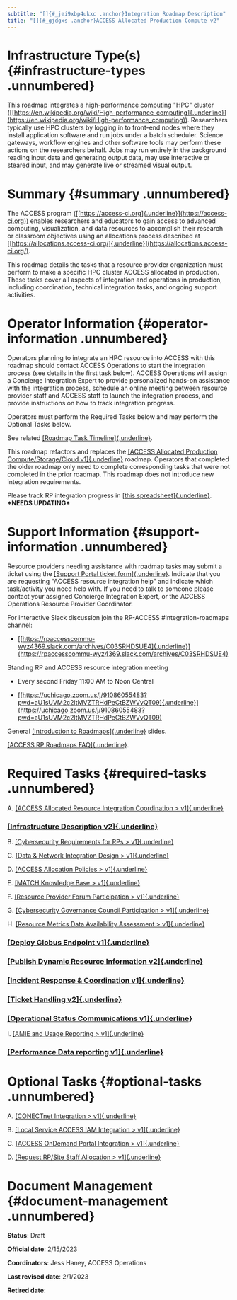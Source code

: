 ```yaml
---
subtitle: "[]{#_jei9xbp4ukxc .anchor}Integration Roadmap Description"
title: "[]{#_gjdgxs .anchor}ACCESS Allocated Production Compute v2"
---
```


# Infrastructure Type(s) {#infrastructure-types .unnumbered}

This roadmap integrates a high-performance computing "HPC" cluster
([[https://en.wikipedia.org/wiki/High-performance_computing]{.underline}](https://en.wikipedia.org/wiki/High-performance_computing)).
Researchers typically use HPC clusters by logging in to front-end nodes
where they install application software and run jobs under a batch
scheduler. Science gateways, workflow engines and other software tools
may perform these actions on the researchers behalf. Jobs may run
entirely in the background reading input data and generating output
data, may use interactive or steared input, and may generate live or
streamed visual output.

# Summary {#summary .unnumbered}

The ACCESS program
([[https://access-ci.org]{.underline}](https://access-ci.org)) enables
researchers and educators to gain access to advanced computing,
visualization, and data resources to accomplish their research or
classroom objectives using an allocations process described at
[[https://allocations.access-ci.org/]{.underline}](https://allocations.access-ci.org/).

This roadmap details the tasks that a resource provider organization
must perform to make a specific HPC cluster ACCESS allocated in
production. These tasks cover all aspects of integration and operations
in production, including coordination, technical integration tasks, and
ongoing support activities.

# Operator Information {#operator-information .unnumbered}

Operators planning to integrate an HPC resource into ACCESS with this
roadmap should contact ACCESS Operations to start the integration
process (see details in the first task below). ACCESS Operations will
assign a Concierge Integration Expert to provide personalized hands-on
assistance with the integration process, schedule an online meeting
between resource provider staff and ACCESS staff to launch the
integration process, and provide instructions on how to track
integration progress.

Operators must perform the Required Tasks below and may perform the
Optional Tasks below.

See related [[Roadmap Task
Timeline]{.underline}](https://docs.google.com/presentation/d/1Vtt-Rvwa2ZVRp61A9g80MyisZ748lK1o_46Xt7-6Fq0/).

This roadmap refactors and replaces the [[ACCESS Allocated Production
Compute/Storage/Cloud
v1]{.underline}](https://docs.google.com/document/d/1VUTa5DOz27B6wobZZwh6gh6dcXWD30rpYovoLZ1nwqk)
roadmap. Operators that completed the older roadmap only need to
complete corresponding tasks that were not completed in the prior
roadmap. This roadmap does not introduce new integration requirements.

Please track RP integration progress in [[this
spreadsheet]{.underline}](https://docs.google.com/spreadsheets/d/1ejgGUU-IVLEhTIXX3pmCNBSJ2e0yXwXxPpgZ2RHwM4Q/).
**\*NEEDS UPDATING\***

# Support Information {#support-information .unnumbered}

Resource providers needing assistance with roadmap tasks may submit a
ticket using the [[Support Portal ticket
form]{.underline}](https://support.access-ci.org/open-a-ticket).
Indicate that you are requesting "ACCESS resource integration help" and
indicate which task/activity you need help with. If you need to talk to
someone please contact your assigned Concierge Integration Expert, or
the ACCESS Operations Resource Provider Coordinator.

For interactive Slack discussion join the RP-ACCESS
#integration-roadmaps channel:

-   [[https://rpaccesscommu-wyz4369.slack.com/archives/C03SRHDSUE4]{.underline}](https://rpaccesscommu-wyz4369.slack.com/archives/C03SRHDSUE4)

Standing RP and ACCESS resource integration meeting

-   Every second Friday 11:00 AM to Noon Central

-   [[https://uchicago.zoom.us/j/91086055483?pwd=aU1sUVM2c2ltMVZTRHdPeCtBZWVvQT09]{.underline}](https://uchicago.zoom.us/j/91086055483?pwd=aU1sUVM2c2ltMVZTRHdPeCtBZWVvQT09)

General [[Introduction to
Roadmaps]{.underline}](https://docs.google.com/presentation/d/1OjeT6r01mdOIa4pq1VE0L5ocRPfqdXFp9QsADjdqrjE/)
slides.

[[ACCESS RP Roadmaps
FAQ]{.underline}](https://docs.google.com/document/d/1VwYROB7sh4X_Tqvi_4XIkYD-jffBS4UykS6gEJesuQE/).

# Required Tasks {#required-tasks .unnumbered}

A.  [[ACCESS Allocated Resource Integration Coordination
    > v1]{.underline}](https://docs.google.com/document/d/1BRxGZ1c41Cexeck-th4ph3jJgqfJ7exs7glwTZQeDMg/edit?usp=share_link)

### [[Infrastructure Description v2]{.underline}](https://docs.google.com/document/d/17vqEoF5lM_eZwBCzkjGwcqkMCiKAOpmfCJWJTGsE42k/edit?usp=share_link)

B.  [[Cybersecurity Requirements for RPs
    > v1]{.underline}](https://docs.google.com/document/d/1LrfJcgixn-sDuIxZOk47ddoZpCYgwabhWAZYoKOB2TI/edit?usp=share_link)

C.  [[Data & Network Integration Design
    > v1]{.underline}](https://docs.google.com/document/d/1IMOFizZUiXF1PcBR9qXKgQdNUQsVnio8AqcZ3mT74zc/edit?usp=share_link)

D.  [[ACCESS Allocation Policies
    > v1]{.underline}](https://docs.google.com/document/d/1_tdPDLq2FVg6nWUTYAI2Z-LbnlNGdSG3TKAh0d0zZ1I/edit?usp=share_link)

E.  [[MATCH Knowledge Base
    > v1]{.underline}](https://docs.google.com/document/d/1kyhV84JyeL5AdLsqKkdyyeGw6jOuQMZOSCSKNMnfpM8/edit?usp=share_link)

F.  [[Resource Provider Forum Participation
    > v1]{.underline}](https://docs.google.com/document/d/1azoPUgl7NhY0WyxQsIWOW77Lp_lOqiEiukWHiizMbvI/edit?usp=share_link)

G.  [[Cybersecurity Governance Council Participation
    > v1]{.underline}](https://docs.google.com/document/d/1hHdN7bISae4caa6lryA5ps2b16uOY7QyEzYsVFYCs8c/edit?usp=share_link)

H.  [[Resource Metrics Data Availability Assessment
    > v1]{.underline}](https://docs.google.com/document/d/12MNK2VggHD3JoySK4SgguHARMWJyc91EV2T1vY6Rf_8/edit?usp=share_link)

### [[Deploy Globus Endpoint v1]{.underline}](https://docs.google.com/document/d/1XM7WflubcukUmTojdm7T_1JH4cUqKfmV6lYjTN-9FTo/edit?usp=share_link)

### [[Publish Dynamic Resource Information v2]{.underline}](https://docs.google.com/document/d/1x0g28vmx1w58JstBWBMQojicdRdYPdE5lX2Z81Y2CFg/edit?usp=share_link)

### [[Incident Response & Coordination v1]{.underline}](https://docs.google.com/document/d/1QVSZEt2GDdlhA-Sogl0YBrGGSaFvZFQPiBCWAvT3PbU/edit?usp=share_link)

### [[Ticket Handling v2]{.underline}](https://docs.google.com/document/d/12Hl7GqqsAmA5cbmwJRHnb6fONVB1Ywhhf5E6yI0V8d0/edit?usp=share_link)

### [[Operational Status Communications v1]{.underline}](https://docs.google.com/document/d/13Rc1fHQydSqfqYdIaFKKIbapenktOKSTxmgGqLpZ-uw/edit?usp=share_link)

I.  [[AMIE and Usage Reporting
    > v1]{.underline}](https://docs.google.com/document/d/1efCqnqVjHfGfzWSKq8kclB7FGfcq__1HhqbvnF0SeSs/edit?usp=share_link)

### [[Performance Data reporting v1]{.underline}](https://docs.google.com/document/d/1Tu3Z-3A-pUDmxs5iU1dtfBaReNSB7UkPLzWTErzST7c/edit?usp=share_link)

# Optional Tasks {#optional-tasks .unnumbered}

A.  [[CONECTnet Integration
    > v1]{.underline}](https://docs.google.com/document/d/1UbplfGyZZgfu3p98GTF-vv6xA40qHjSXjeWKM5fbykc/edit?usp=share_link)

B.  [[Local Service ACCESS IAM Integration
    > v1]{.underline}](https://docs.google.com/document/d/1LPjLip2snJBK_mHIOgstlTo3Fi2nYBT1A8avklTRlo0/edit?usp=share_link)

C.  [[ACCESS OnDemand Portal Integration
    > v1]{.underline}](https://docs.google.com/document/d/1H3NWzS1uBCpcKZCMc7-omFsvVb1jG8AkFxN2Xju6xS8/edit?usp=share_link)

D.  [[Request RP/Site Staff Allocation
    > v1]{.underline}](https://docs.google.com/document/d/1GaHU-7cA3bOFwMvwh3s-Ic9535ncfW741HGnxKFCIOc/edit?usp=share_link)

# Document Management {#document-management .unnumbered}

**Status**: Draft

**Official date**: 2/15/2023

**Coordinators**: Jess Haney, ACCESS Operations

**Last revised date**: 2/1/2023

**Retired date**:
